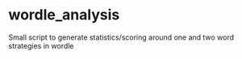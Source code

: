 # wordle_analysis
Small script to generate statistics/scoring around one and two word strategies in wordle
